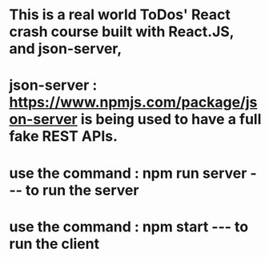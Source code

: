 # This is a real world ToDos' React crash course built with React.JS, and json-server,

# json-server : https://www.npmjs.com/package/json-server is being used to have a full fake REST APIs.

# use the command : npm run server --- to run the server

# use the command : npm start --- to run the client

